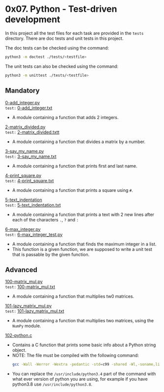 # 0x07. Python - Test-driven development

In this project all the test files for each task are provided in the `tests`
directory. There are doc tests and unit tests in this project.

The doc tests can be checked using the command:

```sh
python3 -m doctest ./tests/<testfile>
```

The unit tests can also be checked using the command:

```sh
python3 -m unittest ./tests/<testfile>
```

## Mandatory

[0-add_integer.py](./0-add_integer.py)<br>
`test:` [0-add_integer.txt](./0-add_integer.txt)

- A module containing a function that adds 2 integers.

[2-matrix_divided.py](./2-matrix_divided.py)<br>
`test:` [2-matrix_divided.txtt](./2-matrix_divided.txt)

- A module containing a function that divides a matrix by a number.

[3-say_my_name.py](./3-say_my_name.py)<br>
`test:` [3-say_my_name.txt](./3-say_my_name.txt)

- A module containing a function that prints first and last name.

[4-print_square.py](./4-print_square.py)<br>
`test:` [4-print_square.txt](./4-print_square.txt)

- A module containing a function that prints a square using `#`.

[5-text_indentation](./5-text_indentation.py)<br>
`test:` [5-text_indentation.txt](./5-text_indentation.txt)

- A module containing a function that prints a text with 2 new lines after
  each of the characters `.`, `?` and `:`

[6-max_integer.py](./6-max_integer.py)<br>
`test:` [6-max_integer_test.py](./6-max_integer_test.py)

- A module containing a function that finds the maximum integer in a list.
- This function is a given function, we are supposed to write a unit test that
  is passable by the given function.

## Advanced

[100-matrix_mul.py](./100-matrix_mul.py)<br>
`test:` [100-matrix_mul.txt](./100-matrix_mul.txt)

- A module containing a function that multiplies tw0 matrices.

[101-lazy_matrix_mul.py](./101-lazy_matrix_mul.py)<br>
`test:` [101-lazy_matrix_mul.txt](./101-lazy_matrix_mul.txt)

- A module containing a function that multiplies two matrices, using the
  `NumPy` module.

[102-python.c](./102-python.c)

- Contains a C function that prints some basic info about a Python string object.
- NOTE: The file must be compiled with the following command:
  ```sh
  gcc -Wall -Werror -Wextra -pedantic -std=c99 -shared -Wl,-soname,libPython.so -o libPython.so -fPIC -I/usr/include/python3.4 102-python.c
  ```
- You can replace the `/usr/include/python3.4` part of the command with what
  ever version of python you are using, for example if you have python3.8 use
  `/usr/include/python3.8`.
